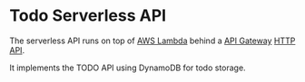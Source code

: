 # Todo Serverless API

The serverless API runs on top of [AWS Lambda](https://aws.amazon.com/lambda/) behind a [API Gateway](https://aws.amazon.com/api-gateway/) [HTTP API](https://docs.aws.amazon.com/apigateway/latest/developerguide/http-api.html). 

It implements the TODO API using DynamoDB for todo storage.
